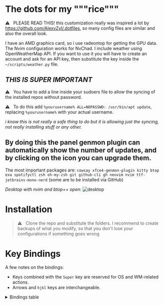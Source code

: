 # The dots for my """rice"""
⚠️ &nbsp; PLEASE READ THIS! this customization really was inspired a lot by https://github.com/AlexvZyl/.dotfiles, so many config files are similar and also the overall look. 

I have an AMD graphics card, so i use radeontop for getting the GPU data. 
The Nvim configuration works for NvChad.
I include weather using OpenWeatherMap API. If you want to use it you will have to create an account and ask for an API key, then substitute the key inside the `~/scripts/weather.py` file.

***THIS IS SUPER IMPORTANT***
----------------------------------------
⚠️ &nbsp; You have to add a line inside your sudoers file to allow the syncing of the installed repos without password. 

⚠️ &nbsp; To do this add `%yourusername% ALL=NOPASSWD: /usr/bin/apt update`, replacing `%yourusername%` with your actual username. 

*i know this is not really a safe thing to do but it is allowing just the syncing, not really installing stuff or any other.*

By doing this the panel genmon plugin can automatically show the number of updates, and by clicking on the icon you can upgrade them.
----------------------------------------

The most important packages are:
`cowsay xfce4-genmon-plugin kitty btop exa spotifyctl zsh oh-my-zsh git github-cli gh neovim nvim ttf-jetbrains-mono-nerd` (some are to be installed via GitHub)

*Desktop with nvim and btop++ open:*
![desktop](https://github.com/user-attachments/assets/dffaf98a-92e1-412e-9e4e-e0c3b8d4e751)


# Installation

> ⚠️ &nbsp; Clone the repo and substitute the folders. I recommend to create backups of what you modify, so that you don't lose your configurations if something goes wrong

# Key Bindings

A few notes on the bindings:

- Keys combined with the `Super` key are reserved for OS and WM-related actions.  
- Arrows and `hjkl` keys are interchangeable.

<details>

<summary>Bindings table</summary>

</br>

|  Binding  |  Action   |
| :-------: | :-------: |
| Super + d | File manager (yazi) |
| Super + t | Terminal |
| Super + n | Neovim |
| Super + b | BTop++ |
| Super + Shift + Arrow | Move window between workspaces |
| Super + Number | Go to workspace |
| Super + w | Web browser |

</details>
